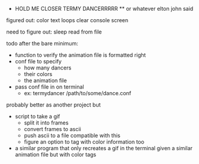 * HOLD ME CLOSER TERMY DANCERRRRR
** or whatever elton john said


figured out: 
color text
loops
clear console screen

need to figure out: 
sleep
read from file


todo after the bare minimum:
 - function to verify the animation file is formatted right
 - conf file to specify 
   - how many dancers
   - their colors
   - the animation file
 - pass conf file in on terminal
   - ex: termydancer /path/to/some/dance.conf
   
probably better as another project but 
 - script to take a gif
   - split it into frames
   - convert frames to ascii
   - push ascii to a file compatible with this
   - figure an option to tag with color information too
 - a similar program that only recreates a gif in the terminal given a similar animation file but with color tags
 
